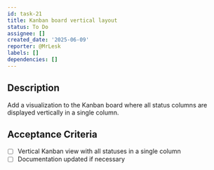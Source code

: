 ```yaml
---
id: task-21
title: Kanban board vertical layout
status: To Do
assignee: []
created_date: '2025-06-09'
reporter: @MrLesk
labels: []
dependencies: []
---
```

## Description

Add a visualization to the Kanban board where all status columns are displayed vertically in a single column.

## Acceptance Criteria

- [ ] Vertical Kanban view with all statuses in a single column
- [ ] Documentation updated if necessary
